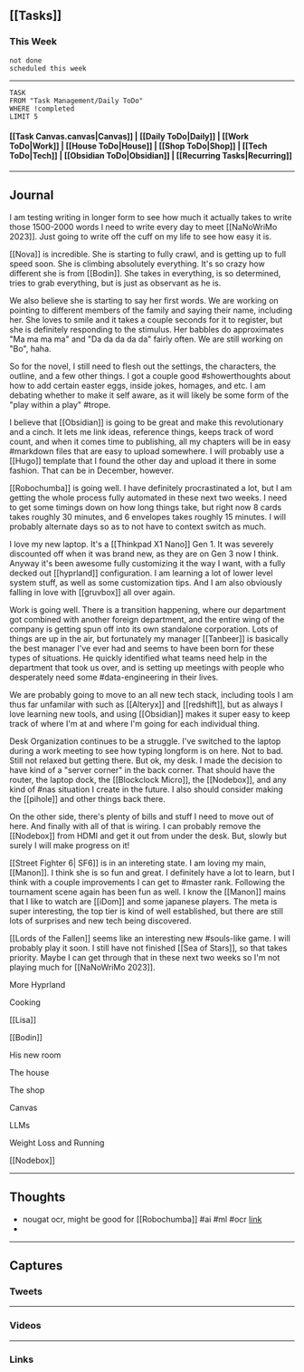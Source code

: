 ## [[Tasks]]

### This Week

```tasks
not done
scheduled this week
```

---
```dataview
TASK
FROM "Task Management/Daily ToDo"
WHERE !completed
LIMIT 5
```


#### [[Task Canvas.canvas|Canvas]] | [[Daily ToDo|Daily]] | [[Work ToDo|Work]] |  [[House ToDo|House]] |  [[Shop ToDo|Shop]] | [[Tech ToDo|Tech]] | [[Obsidian ToDo|Obsidian]] | [[Recurring Tasks|Recurring]] 
---
## Journal

I am testing writing in longer form to see how much it actually takes to write those 1500-2000 words I need to write every day to meet [[NaNoWriMo 2023]].  Just going to write off the cuff on my life to see how easy it is.

[[Nova]] is incredible. She is starting to fully crawl, and is getting up to full speed soon. She is climbing absolutely everything. It's so crazy how different she is from [[Bodin]].  She takes in everything, is so determined, tries to grab everything, but is just as observant as he is.

We also believe she is starting to say her first words. We are working on pointing to different members of the family and saying their name, including her. She loves to smile and it takes a couple seconds for it to register, but she is definitely responding to the stimulus. Her babbles do approximates "Ma ma ma ma" and "Da da da da da" fairly often. We are still working on "Bo", haha.

So for the novel, I still need to flesh out the settings, the characters, the outline, and a few other things. I got a couple good #showerthoughts about how to add certain easter eggs, inside jokes, homages, and etc. I am debating whether to make it self aware, as it will likely be some form of the "play within a play" #trope.

I believe that [[Obsidian]] is going to be great and make this revolutionary and a cinch. It lets me link ideas, reference things, keeps track of word count, and when it comes time to publishing, all my chapters will be in easy #markdown files that are easy to upload somewhere. I will probably use a [[Hugo]] template that I found the other day and upload it there in some fashion. That can be in December, however.

[[Robochumba]] is going well. I have definitely procrastinated a lot, but I am getting the whole process fully automated in these next two weeks.  I need to get some timings down on how long things take, but right now 8 cards takes roughly 30 minutes, and 6 envelopes takes roughly 15 minutes.  I will probably alternate days so as to not have to context switch as much.

I love my new laptop. It's a [[Thinkpad X1 Nano]] Gen 1. It was severely discounted off when it was brand new, as they are on Gen 3 now I think. Anyway it's been awesome fully customizing it the way I want, with a fully decked out [[hyprland]] configuration. I am learning a lot of lower level system stuff, as well as some customization tips. And I am also obviously falling in love with [[gruvbox]] all over again.

Work is going well. There is a transition happening, where our department got combined with another foreign department, and the entire wing of the company is getting spun off into its own standalone corporation. Lots of things are up in the air, but fortunately my manager [[Tanbeer]] is basically the best manager I've ever had and seems to have been born for these types of situations. He quickly identified what teams need help in the department that took us over, and is setting up meetings with people who desperately need some #data-engineering in their lives.

We are probably going to move to an all new tech stack, including tools I am thus far unfamilar with such as [[Alteryx]] and [[redshift]], but as always I love learning new tools, and using [[Obsidian]] makes it super easy to keep track of where I'm at and where I'm going for each individual thing. 

Desk Organization continues to be a struggle. I've switched to the laptop during a work meeting to see how typing longform is on here. Not to bad. Still not relaxed but getting there. But ok, my desk. I made the decision to have kind of a "server corner" in the back corner. That should have the router, the laptop dock, the [[Blockclock Micro]], the [[Nodebox]], and any kind of #nas situation I create in the future. I also should consider making the [[pihole]] and other things back there.

On the other side, there's plenty of bills and stuff I need to move out of here. And finally with all of that is wiring. I can probably remove the [[Nodebox]] from HDMI and get it out from under the desk. But, slowly but surely I will make progress on it!

[[Street Fighter 6| SF6]] is in an intereting state. I am loving my main, [[Manon]]. I think she is so fun and great. I definitely have a lot to learn, but I think with a couple improvements I can get to #master rank.  Following the tournament scene again has been fun as well. I know the [[Manon]] mains that I like to watch are [[iDom]] and some japanese players. The meta is super interesting, the top tier is kind of well established, but there are still lots of surprises and new tech being discovered.

[[Lords of the Fallen]] seems like an interesting new #souls-like game. I will probably play it soon. I still have not finished [[Sea of Stars]], so that takes priority. Maybe I can get through that in these next two weeks so I'm not playing much for [[NaNoWriMo 2023]].  

More Hyprland

Cooking

[[Lisa]]

[[Bodin]]

His new room

The house

The shop

Canvas

LLMs

Weight Loss and Running

[[Nodebox]]



---
## Thoughts
- nougat ocr, might be good for [[Robochumba]] #ai #ml #ocr [link](https://t.co/MY3ZhmCbX1)
- 

---
## Captures

### Tweets

---
### Videos

---
### Links



